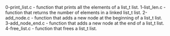 0-print_list.c - function that prints all the elements of a list_t list.
1-list_len.c - function that returns the number of elements in a linked list_t list.
2-add_node.c - function that adds a new node at the beginning of a list_t list.
3-add_node_end.c - function that adds a new node at the end of a list_t list.
4-free_list.c - function that frees a list_t list.
